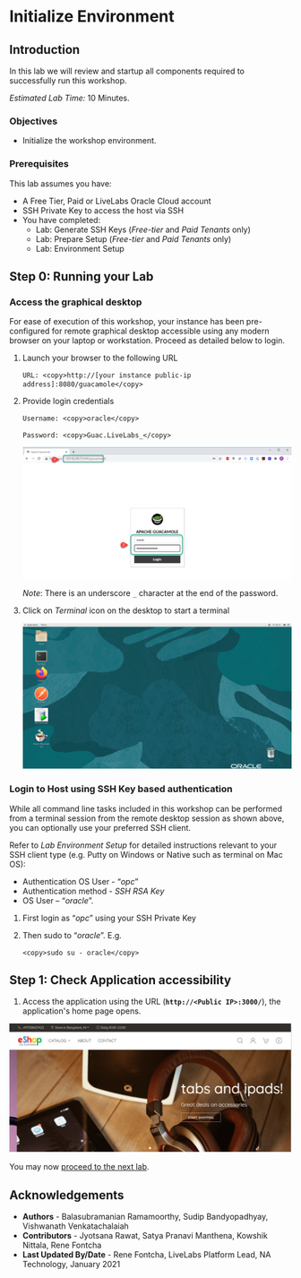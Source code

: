 # Initialize Environment

## Introduction

In this lab we will review and startup all components required to successfully run this workshop.

*Estimated Lab Time:* 10 Minutes.

### Objectives
- Initialize the workshop environment.

### Prerequisites
This lab assumes you have:
- A Free Tier, Paid or LiveLabs Oracle Cloud account
- SSH Private Key to access the host via SSH
- You have completed:
    - Lab: Generate SSH Keys (*Free-tier* and *Paid Tenants* only)
    - Lab: Prepare Setup (*Free-tier* and *Paid Tenants* only)
    - Lab: Environment Setup

## **Step 0**: Running your Lab
### Access the graphical desktop
For ease of execution of this workshop, your instance has been pre-configured for remote graphical desktop accessible using any modern browser on your laptop or workstation. Proceed as detailed below to login.

1. Launch your browser to the following URL

    ```
    URL: <copy>http://[your instance public-ip address]:8080/guacamole</copy>
    ```

2. Provide login credentials

    ```
    Username: <copy>oracle</copy>
    ```
    ```
    Password: <copy>Guac.LiveLabs_</copy>
    ```

    ![](./images/guacamole-login.png " ")

    *Note*: There is an underscore `_` character at the end of the password.

3. Click on *Terminal* icon on the desktop to start a terminal

    ![](./images/guacamole-landing.png " ")

### Login to Host using SSH Key based authentication
While all command line tasks included in this workshop can be performed from a terminal session from the remote desktop session as shown above, you can optionally use your preferred SSH client.

Refer to *Lab Environment Setup* for detailed instructions relevant to your SSH client type (e.g. Putty on Windows or Native such as terminal on Mac OS):
  - Authentication OS User - “*opc*”
  - Authentication method - *SSH RSA Key*
  - OS User – “*oracle*”.

1. First login as “*opc*” using your SSH Private Key

2. Then sudo to “*oracle*”. E.g.

    ```
    <copy>sudo su - oracle</copy>
    ```

## **Step 1**: Check Application accessibility
1. Access the application using the URL  (**`http://<Public IP>:3000/`**), the application's home page opens.

![](./images/app1.png " ")

You may now [proceed to the next lab](#next).

## Acknowledgements

- **Authors** - Balasubramanian Ramamoorthy, Sudip Bandyopadhyay, Vishwanath Venkatachalaiah
- **Contributors** - Jyotsana Rawat, Satya Pranavi Manthena, Kowshik Nittala, Rene Fontcha
- **Last Updated By/Date** - Rene Fontcha, LiveLabs Platform Lead, NA Technology, January 2021
